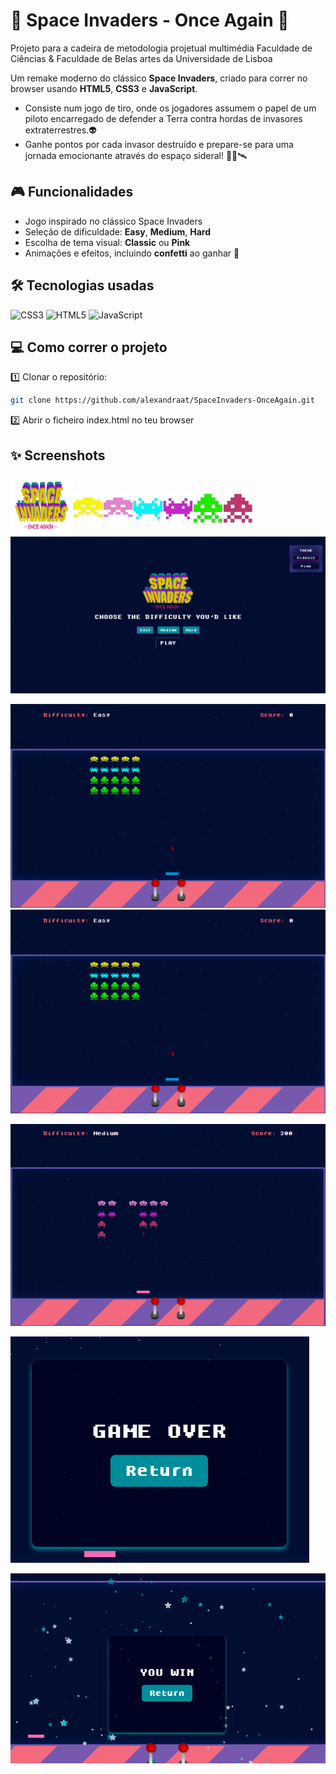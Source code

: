 # 🚀 Space Invaders - Once Again 👾
Projeto para a cadeira de metodologia projetual multimédia
Faculdade de Ciências & Faculdade de Belas artes da Universidade de Lisboa

Um remake moderno do clássico **Space Invaders**, criado para correr no browser usando **HTML5**, **CSS3** e **JavaScript**.
- Consiste num jogo de tiro, onde os jogadores assumem o papel de um piloto encarregado de defender a Terra contra hordas de invasores extraterrestres.👽
- Ganhe pontos por cada invasor destruído e prepare-se para uma jornada emocionante através do espaço sideral! 👩‍🚀🛰


## 🎮 Funcionalidades

- Jogo inspirado no clássico Space Invaders
- Seleção de dificuldade: **Easy**, **Medium**, **Hard**
- Escolha de tema visual: **Classic** ou **Pink**
- Animações e efeitos, incluindo **confetti** ao ganhar 🎊

## 🛠 Tecnologias usadas
![CSS3](https://img.shields.io/badge/css3-%231572B6.svg?style=for-the-badge&logo=css3&logoColor=white) ![HTML5](https://img.shields.io/badge/html5-%23E34F26.svg?style=for-the-badge&logo=html5&logoColor=white) ![JavaScript](https://img.shields.io/badge/javascript-%23323330.svg?style=for-the-badge&logo=javascript&logoColor=%23F7DF1E)

## 💻 Como correr o projeto

1️⃣ Clonar o repositório:
```bash
git clone https://github.com/alexandraat/SpaceInvaders-OnceAgain.git
```
2️⃣ Abrir o ficheiro index.html no teu browser

## ✨ Screenshots
<a href="url"><img src="./assets/img/logo.png" align="left" height="100" width="100" ></a> <br>  

<a href="url"><img src="./assets/img/large2.png" align="left" height="48" width="48" ></a> <a href="url"><img src="./assets/img/large2rosa.png" align="left" height="48" width="48" ></a>
<a href="url"><img src="./assets/img/medium2.png" align="left" height="48" width="48" ></a> <a href="url"><img src="./assets/img/medium2rosa.png" align="left" height="48" width="48" ></a>
<a href="url"><img src="./assets/img/small2.png" align="left" height="48" width="48" ></a> <a href="url"><img src="./assets/img/small2rosa.png" align="left" height="48" width="48" ></a>  
<br>

<a href="url"><img src="./prints/inicio.png"></a>  

<a href="url"><img src="./prints/jogar.png"></a>  
<a href="url"><img src="./prints/jogar.png"></a>  

<a href="url"><img src="./prints/pink.png"  ></a>  

<a href="url"><img src="./prints/gameover.png"  ></a>  

<a href="url"><img src="./prints/win.png"></a>  
